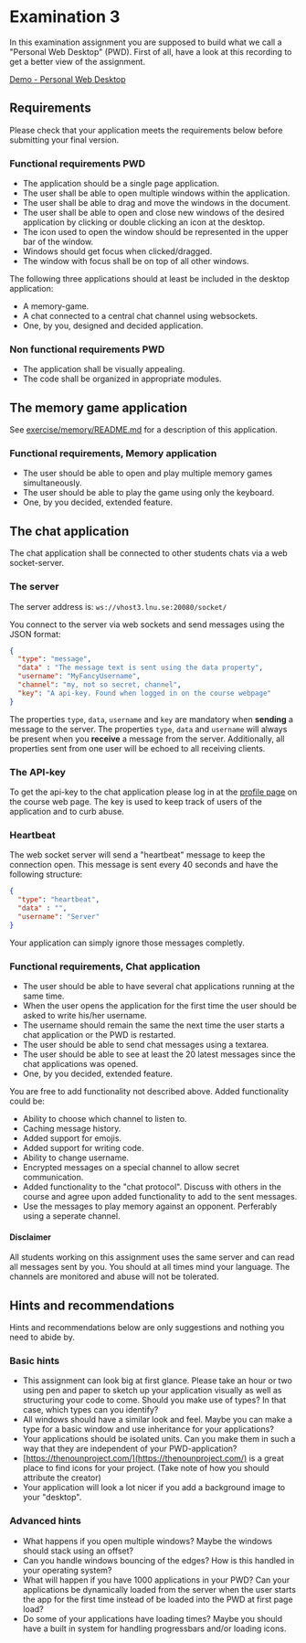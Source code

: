 # Examination 3

In this examination assignment you are supposed to build what we call a "Personal Web Desktop" (PWD).  First of all, have a look at this recording to get a better view of the assignment.

[Demo - Personal Web Desktop](https://youtu.be/zHFjfoUWONY)

## Requirements

Please check that your application meets the requirements below before submitting your final version.

### Functional requirements PWD

* The application should be a single page application.
* The user shall be able to open multiple windows within the application.
* The user shall be able to drag and move the windows in the document.
* The user shall be able to open and close new windows of the desired application by clicking or double clicking an icon at the desktop.
* The icon used to open the window should be represented in the upper bar of the window.
* Windows should get focus when clicked/dragged.
* The window with focus shall be on top of all other windows.

The following three applications should at least be included in the desktop application:

* A memory-game.
* A chat connected to a central chat channel using websockets.
* One, by you, designed and decided application.

### Non functional requirements PWD

* The application shall be visually appealing.
* The code shall be organized in appropriate modules.

## The memory game application

See [exercise/memory/README.md](https://github.com/1dv022/exercise/blob/memory/exercise/memory/README.md) for a description of this application.

### Functional requirements, Memory application

* The user should be able to open and play multiple memory games simultaneously.
* The user should be able to play the game using only the keyboard.
* One, by you decided, extended feature.

## The chat application

The chat application shall be connected to other students chats via a web socket-server.

### The server

The server address is: `ws://vhost3.lnu.se:20080/socket/`

You connect to the server via web sockets and send messages using the JSON format:

```json
{
  "type": "message",
  "data" : "The message text is sent using the data property",
  "username": "MyFancyUsername",
  "channel": "my, not so secret, channel",
  "key": "A api-key. Found when logged in on the course webpage"
}
```

The properties `type`, `data`, `username` and `key` are mandatory when **sending** a message to the server.
The properties `type`, `data` and  `username` will always be present when you **receive** a message from the server. Additionally, all properties sent from one user will be echoed to all receiving clients.

### The API-key

To get the api-key to the chat application please log in at the [profile page](https://coursepress.lnu.se/kurs/klientbaserad-webbprogrammering/course-information/profile-information/) on the course web page.
The key is used to keep track of users of the application and to curb abuse.

### Heartbeat

The web socket server will send a "heartbeat" message to keep the connection open. This message is sent every 40 seconds and have the following structure:

```json
{
  "type": "heartbeat",
  "data" : "",
  "username": "Server"
}
```

Your application can simply ignore those messages completly.

### Functional requirements, Chat application

* The user should be able to have several chat applications running at the same time.
* When the user opens the application for the first time the user should be asked to write his/her username.
* The username should remain the same the next time the user starts a chat application or the PWD is restarted.
* The user should be able to send chat messages using a textarea.
* The user should be able to see at least the 20 latest messages since the chat applications was opened.
* One, by you decided, extended feature.

You are free to add functionality not described above. Added functionality could be:

* Ability to choose which channel to listen to.
* Caching message history.
* Added support for emojis.
* Added support for writing code.
* Ability to change username.
* Encrypted messages on a special channel to allow secret communication.
* Added functionality to the "chat protocol". Discuss with others in the course and agree upon added functionality to add to the sent messages.
* Use the messages to play memory against an opponent. Perferably using a seperate channel.

#### Disclaimer

All students working on this assignment uses the same server and can read all messages sent by you. You should at all times mind your language. The channels are monitored and abuse will not be tolerated.

## Hints and recommendations

Hints and recommendations below are only suggestions and nothing you need to abide by.

### Basic hints

* This assignment can look big at first glance. Please take an hour or two using pen and paper to sketch up your application visually as well as structuring your code to come. Should you make use of types? In that case, which types can you identify?
* All windows should have a similar look and feel. Maybe you can make a type for a basic window and use inheritance for your applications?
* Your applications should be isolated units. Can you make them in such a way that they are independent of your PWD-application?
* [https://thenounproject.com/](https://thenounproject.com/) is a great place to find icons for your project. (Take note of how you should attribute the creator)
* Your application will look a lot nicer if you add a background image to your "desktop".

### Advanced hints

* What happens if you open multiple windows? Maybe the windows should stack using an offset?
* Can you handle windows bouncing of the edges? How is this handled in your operating system?
* What will happen if you have 1000 applications in your PWD? Can your applications be dynamically loaded from the server when the user starts the app for the first time instead of be loaded into the PWD at first page load?
* Do some of your applications have loading times? Maybe you should have a built in system for handling progressbars and/or loading icons.

